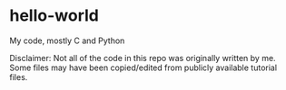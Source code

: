 # hello-world
My code, mostly C and Python

Disclaimer: Not all of the code in this repo was originally written by me. Some files may have been copied/edited from publicly available tutorial files.
